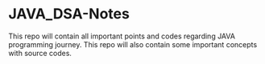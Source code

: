 # JAVA_DSA-Notes
This repo will contain all important points and codes regarding JAVA programming journey. This repo will also contain some important concepts with source codes.
